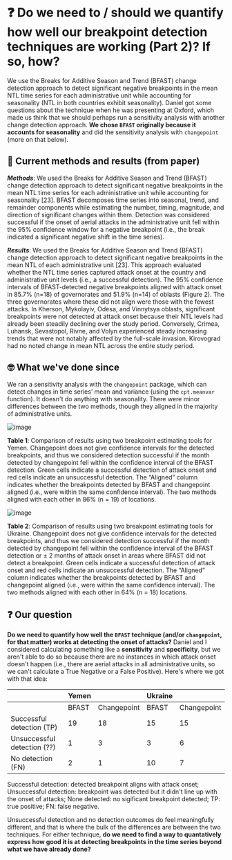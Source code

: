 # ❓ Do we need to / should we quantify how well our breakpoint detection techniques are working (Part 2)? If so, how?
We use the Breaks for Additive Season and Trend (BFAST) change detection approach to detect significant negative breakpoints in the mean NTL time series for each administrative unit while accounting for seasonality (NTL in both countries exhibit seasonality). Daniel got some questions about the technique when he was presenting at Oxford, which made us think that we should perhaps run a sensitivity analysis with another change detection approach. **We chose `BFAST` originally because it accounts for seasonality** and did the sensitivity analysis with `changepoint` (more on that below).

## 📄 Current methods and results (from paper)

***Methods***: We used the Breaks for Additive Season and Trend (BFAST) change detection approach to detect significant negative breakpoints in the mean NTL time series for each administrative unit while accounting for seasonality [23]. BFAST decomposes time series into seasonal, trend, and remainder components while estimating the number, timing, magnitude, and direction of significant changes within them. Detection was considered successful if the onset of aerial attacks in the administrative unit fell within the 95% confidence window for a negative breakpoint (i.e., the break indicated a significant negative shift in the time series). 

***Results***: We used the Breaks for Additive Season and Trend (BFAST) change detection approach to detect significant negative breakpoints in the mean NTL of each administrative unit [23]. This approach evaluated whether the NTL time series captured attack onset at the country and administrative unit levels (i.e., a successful detection). The 95% confidence intervals of BFAST-detected negative breakpoints aligned with attack onset in 85.7% (n=18) of governorates and 51.9% (n=14) of oblasts (Figure 2). The three governorates where these did not align were those with the fewest attacks. In Kherson, Mykolayiv, Odesa, and Vinnytsya oblasts, significant breakpoints were not detected at attack onset because their NTL levels had already been steadily declining over the study period. Conversely, Crimea, Luhansk, Sevastopol, Rivne, and Volyn experienced steady increasing trends that were not notably affected by the full-scale invasion. Kirovograd had no noted change in mean NTL across the entire study period.

## 🤓 What we've done since
We ran a sensitivity analysis with the `changepoint` package, which can detect changes in time series’ mean and variance (using the `cpt.meanvar` function). It doesn't do anything with seasonality. There were minor differences between the two methods, though they aligned in the majority of administrative units.
	
![image](https://github.com/user-attachments/assets/679dbfc7-36f8-4fcd-84c1-b8d86c4a77fe)

**Table 1**: Comparison of results using two breakpoint estimating tools for Yemen. Changepoint does not give confidence intervals for the detected breakpoints, and thus we considered detection successful if the month detected by changepoint fell within the confidence interval of the BFAST detection. Green cells indicate a successful detection of attack onset and red cells indicate an unsuccessful detection. The “Aligned” column indicates whether the breakpoints detected by BFAST and changepoint aligned (i.e., were within the same confidence interval). The two methods aligned with each other in 86% (n = 19) of locations.


![image](https://github.com/user-attachments/assets/1ece5eb4-b92e-4fff-8908-0c1907f19b22)

**Table 2**: Comparison of results using two breakpoint estimating tools for Ukraine. Changepoint does not give confidence intervals for the detected breakpoints, and thus we considered detection successful if the month detected by changepoint fell within the confidence interval of the BFAST detection or ± 2 months of attack onset in areas where BFAST did not detect a breakpoint. Green cells indicate a successful detection of attack onset and red cells indicate an unsuccessful detection. The “Aligned” column indicates whether the breakpoints detected by BFAST and changepoint aligned (i.e., were within the same confidence interval). The two methods aligned with each other in 64% (n = 18) locations.

## ❓ Our question
**Do we need to quantify how well the `BFAST` technique (and/or `changepoint`, for that matter) works at detecting the onset of attacks?** Daniel and I considered calculating something like a **sensitivity** and **specificity**, but we aren't able to do so because there are no instances in which attack onset doesn't happen (i.e., there are aerial attacks in all administrative units, so we can't calculate a True Negative or a False Positive). Here's where we got with that idea:

| | Yemen | | Ukraine | |
|---|---|---|---|---|
| | BFAST | Changepoint | BFAST | Changepoint |
| Successful detection (TP) | 19 | 18 | 15 | 15 |
| Unsuccessful detection (??) | 1 | 3 | 3 | 6 |
| No detection (FN) | 2 | 1 | 10 | 7 | 

Successful detection: detected breakpoint aligns with attack onset; Unsuccessful detection: breakpoint was detected but it didn't line up with the onset of attacks; None detected: no sigificant breakpoint detected; TP: true positive; FN: false negative.

Unsuccessful detection and no detection outcomes do feel meaningfully different, and that is where the bulk of the differences are between the two techniques. For either technique, **do we need to find a way to quantatively express how good it is at detecting breakpoints in the time series beyond what we have already done?**
